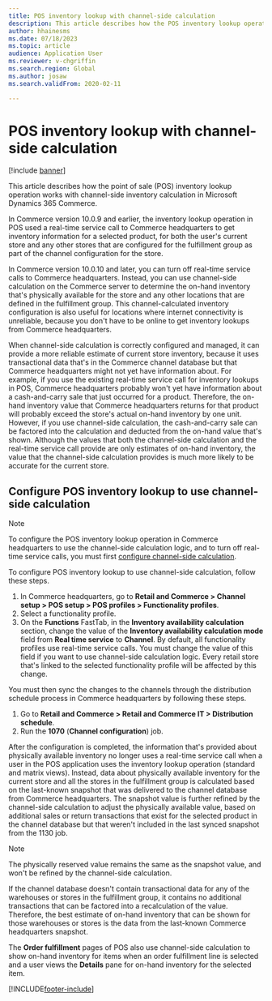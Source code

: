 ```yaml
---
title: POS inventory lookup with channel-side calculation
description: This article describes how the POS inventory lookup operation works with channel-side inventory calculation in Microsoft Dynamics 365 Commerce.
author: hhainesms
ms.date: 07/18/2023
ms.topic: article
audience: Application User
ms.reviewer: v-chgriffin
ms.search.region: Global
ms.author: josaw
ms.search.validFrom: 2020-02-11

---
```

# POS inventory lookup with channel-side calculation

[!include [banner](../includes/banner.md)]

This article describes how the point of sale (POS) inventory lookup operation works with channel-side inventory calculation in Microsoft Dynamics 365 Commerce.

In Commerce version 10.0.9 and earlier, the inventory lookup operation in POS used a real-time service call to Commerce headquarters to get inventory information for a selected product, for both the user's current store and any other stores that are configured for the fulfillment group as part of the channel configuration for the store.

In Commerce version 10.0.10 and later, you can turn off real-time service calls to Commerce headquarters. Instead, you can use channel-side calculation on the Commerce server to determine the on-hand inventory that's physically available for the store and any other locations that are defined in the fulfillment group. This channel-calculated inventory configuration is also useful for locations where internet connectivity is unreliable, because you don't have to be online to get inventory lookups from Commerce headquarters.

When channel-side calculation is correctly configured and managed, it can provide a more reliable estimate of current store inventory, because it uses transactional data that's in the Commerce channel database but that Commerce headquarters might not yet have information about. For example, if you use the existing real-time service call for inventory lookups in POS, Commerce headquarters probably won't yet have information about a cash-and-carry sale that just occurred for a product. Therefore, the on-hand inventory value that Commerce headquarters returns for that product will probably exceed the store's actual on-hand inventory by one unit. However, if you use channel-side calculation, the cash-and-carry sale can be factored into the calculation and deducted from the on-hand value that's shown. Although the values that both the channel-side calculation and the real-time service call provide are only estimates of on-hand inventory, the value that the channel-side calculation provides is much more likely to be accurate for the current store.

## Configure POS inventory lookup to use channel-side calculation

> [!NOTE]
> To configure the POS inventory lookup operation in Commerce headquarters to use the channel-side calculation logic, and to turn off real-time service calls, you must first [configure channel-side calculation](channel-side-calculation.md).

To configure POS inventory lookup to use channel-side calculation, follow these steps.

1. In Commerce headquarters, go to **Retail and Commerce \> Channel setup \> POS setup \> POS profiles \> Functionality profiles**.
1. Select a functionality profile.
1. On the **Functions** FastTab, in the **Inventory availability calculation** section, change the value of the **Inventory availability calculation mode** field from **Real time service** to **Channel**. By default, all functionality profiles use real-time service calls. You must change the value of this field if you want to use channel-side calculation logic. Every retail store that's linked to the selected functionality profile will be affected by this change.

You must then sync the changes to the channels through the distribution schedule process in Commerce headquarters by following these steps.

1. Go to **Retail and Commerce \> Retail and Commerce IT \> Distribution schedule**.
1. Run the **1070** (**Channel configuration**) job.

After the configuration is completed, the information that's provided about physically available inventory no longer uses a real-time service call when a user in the POS application uses the inventory lookup operation (standard and matrix views). Instead, data about physically available inventory for the current store and all the stores in the fulfillment group is calculated based on the last-known snapshot that was delivered to the channel database from Commerce headquarters. The snapshot value is further refined by the channel-side calculation to adjust the physically available value, based on additional sales or return transactions that exist for the selected product in the channel database but that weren't included in the last synced snapshot from the 1130 job.

> [!NOTE]
> The physically reserved value remains the same as the snapshot value, and won't be refined by the channel-side calculation.

If the channel database doesn't contain transactional data for any of the warehouses or stores in the fulfillment group, it contains no additional transactions that can be factored into a recalculation of the value. Therefore, the best estimate of on-hand inventory that can be shown for those warehouses or stores is the data from the last-known Commerce headquarters snapshot.

The **Order fulfillment** pages of POS also use channel-side calculation to show on-hand inventory for items when an order fulfillment line is selected and a user views the **Details** pane for on-hand inventory for the selected item.

[!INCLUDE[footer-include](../includes/footer-banner.md)]
